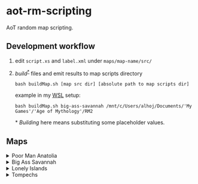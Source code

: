 # aot-rm-scripting

AoT random map scripting.

## Development workflow

1. edit `script.xs` and `label.xml` under `maps/map-name/src/`
3. _build_<sup>[*](#buildfootnote)</sup> files and emit results to map scripts directory
   
       bash buildMap.sh [map src dir] [absolute path to map scripts dir]

   example in my [WSL](https://en.wikipedia.org/wiki/Windows_Subsystem_for_Linux) setup:

       bash buildMap.sh big-ass-savannah /mnt/c/Users/alhoj/Documents/'My Games'/'Age of Mythology'/RM2

    <a name="buildfootnote">*</a> _Building_ here means substituting some placeholder values.

## Maps

<details>
  <summary>Poor Man Anatolia</summary>

![image](https://user-images.githubusercontent.com/34038726/147858784-98fb1238-fe79-4f1e-8ae3-76556db19492.png)
</details>

<details>
  <summary>Big Ass Savannah</summary>

![image](https://user-images.githubusercontent.com/34038726/147858829-ff94e1fa-fa43-4647-9570-e82b3ad694f2.png)
</details>

<details>
  <summary>Lonely Islands</summary>

![image](https://user-images.githubusercontent.com/34038726/147858837-7c44e0f6-6426-4d92-8261-3041343fa99c.png)
</details>

<details>
  <summary>Tompechs</summary>

![image](https://user-images.githubusercontent.com/34038726/147858843-1206c3e4-1d44-499b-b05f-c68dfe05cb2e.png)
</details>
